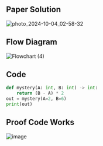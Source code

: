 ## Paper Solution
![photo_2024-10-04_02-58-32](https://github.com/user-attachments/assets/abe6a08a-3abd-4ff0-bf71-580d09b653a6)

## Flow Diagram
![Flowchart (4)](https://github.com/user-attachments/assets/cd23b5a9-0b01-4603-ba3c-90195a22efed)

## Code
```.py
def mystery(A: int, B: int) -> int:
    return (B - A) * 2
out = mystery(A=2, B=6)
print(out)
```
## Proof Code Works
![image](https://github.com/user-attachments/assets/c5a4407f-bcfe-46d9-acfd-20b7097781ba)

